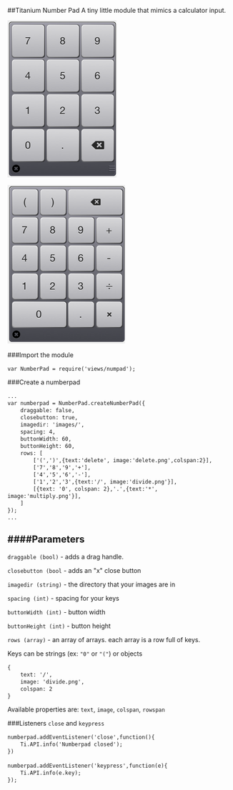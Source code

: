 ##Titanium Number Pad
A tiny little module that mimics a calculator input.


![Numberpad 1](https://github.com/aarondfrancis/titanium-numberpad/blob/master/Resources/documentation-images/numberpad1.png?raw=true)

![Numberpad 2](https://github.com/aarondfrancis/titanium-numberpad/blob/master/Resources/documentation-images/numberpad2.png?raw=true)

###Import the module

    var NumberPad = require('views/numpad');

 
###Create a numberpad

    ...	
	var numberpad = NumberPad.createNumberPad({
		draggable: false,
		closebutton: true,
		imagedir: 'images/',
		spacing: 4,
		buttonWidth: 60,
		buttonHeight: 60,
		rows: [
			['(',')',{text:'delete', image:'delete.png',colspan:2}],
			['7','8','9','+'],
			['4','5','6','-'],
			['1','2','3',{text:'/', image:'divide.png'}],
			[{text: '0', colspan: 2},'.',{text:'*', image:'multiply.png'}],
		]
	});
    ...
    
####Parameters
-----

`draggable (bool)` - adds a drag handle.

`closebutton (bool` - adds an "x" close button

`imagedir (string)` - the directory that your images are in

`spacing (int)` - spacing for your keys

`buttonWidth (int)` - button width

`buttonHeight (int)` - button height

`rows (array)` - an array of arrays. each array is a row full of keys.

Keys can be strings (ex: `"0"` or `"("`) or objects

    {
        text: '/',
        image: 'divide.png',
        colspan: 2
    }

Available properties are: `text`, `image`, `colspan`, `rowspan`

###Listeners
`close` and `keypress`


	numberpad.addEventListener('close',function(){
		Ti.API.info('Numberpad closed');
	})
	
	numberpad.addEventListener('keypress',function(e){
		Ti.API.info(e.key);
	});